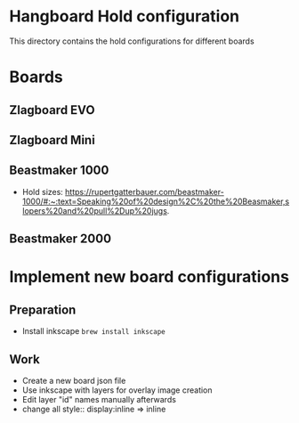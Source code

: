# Hangboard Hold configuration
This directory contains the hold configurations for different boards


# Boards
## Zlagboard EVO

## Zlagboard Mini

## Beastmaker 1000
+ Hold sizes: https://rupertgatterbauer.com/beastmaker-1000/#:~:text=Speaking%20of%20design%2C%20the%20Beasmaker,slopers%20and%20pull%2Dup%20jugs.

## Beastmaker 2000

# Implement new board configurations
## Preparation
+ Install inkscape `brew install inkscape`
## Work
+ Create a new board json file 
+ Use inkscape with layers for overlay image creation 
+ Edit layer "id" names manually afterwards
+ change all style:: display:inline => inline


